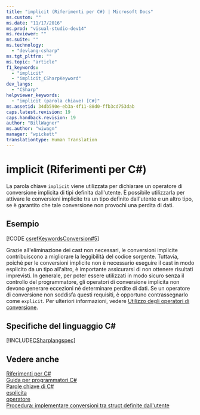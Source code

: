 ```yaml
---
title: "implicit (Riferimenti per C#) | Microsoft Docs"
ms.custom: ""
ms.date: "11/17/2016"
ms.prod: "visual-studio-dev14"
ms.reviewer: ""
ms.suite: ""
ms.technology: 
  - "devlang-csharp"
ms.tgt_pltfrm: ""
ms.topic: "article"
f1_keywords: 
  - "implicit"
  - "implicit_CSharpKeyword"
dev_langs: 
  - "CSharp"
helpviewer_keywords: 
  - "implicit (parola chiave) [C#]"
ms.assetid: 34db590e-eb3a-4f11-88d0-ffb3cd753dab
caps.latest.revision: 19
caps.handback.revision: 19
author: "BillWagner"
ms.author: "wiwagn"
manager: "wpickett"
translationtype: Human Translation
---
```

# implicit (Riferimenti per C#)
La parola chiave `implicit` viene utilizzata per dichiarare un operatore di conversione implicita di tipi definita dall'utente.  È possibile utilizzarla per attivare le conversioni implicite tra un tipo definito dall'utente e un altro tipo, se è garantito che tale conversione non provochi una perdita di dati.  
  
## Esempio  
 [!CODE [csrefKeywordsConversion#5](../CodeSnippet/VS_Snippets_VBCSharp/csrefKeywordsConversion#5)]  
  
 Grazie all'eliminazione dei cast non necessari, le conversioni implicite contribuiscono a migliorare la leggibilità del codice sorgente.  Tuttavia, poiché per le conversioni implicite non è necessario eseguire il cast in modo esplicito da un tipo all'altro, è importante assicurarsi di non ottenere risultati imprevisti.  In generale, per poter essere utilizzati in modo sicuro senza il controllo del programmatore, gli operatori di conversione implicita non devono generare eccezioni né determinare perdite di dati.  Se un operatore di conversione non soddisfa questi requisiti, è opportuno contrassegnarlo come `explicit`.  Per ulteriori informazioni, vedere [Utilizzo degli operatori di conversione](../../../csharp/programming-guide/statements-expressions-operators/using-conversion-operators.md).  
  
## Specifiche del linguaggio C\#  
 [!INCLUDE[CSharplangspec](../../../csharp/language-reference/keywords/includes/csharplangspec_md.md)]  
  
## Vedere anche  
 [Riferimenti per C\#](../../../csharp/language-reference/index.md)   
 [Guida per programmatori C\#](../../../csharp/programming-guide/index.md)   
 [Parole chiave di C\#](../../../csharp/language-reference/keywords/index.md)   
 [esplicita](../../../csharp/language-reference/keywords/explicit.md)   
 [operatore](../../../csharp/language-reference/keywords/operator.md)   
 [Procedura: implementare conversioni tra struct definite dall'utente](../../../csharp/programming-guide/statements-expressions-operators/how-to-implement-user-defined-conversions-between-structs.md)